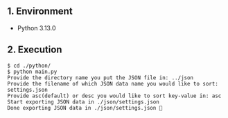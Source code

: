 ## 1. Environment

- Python 3.13.0

## 2. Execution

```command
$ cd ./python/
$ python main.py
Provide the directory name you put the JSON file in: ../json
Provide the filename of which JSON data name you would like to sort: settings.json
Provide asc(default) or desc you would like to sort key-value in: asc
Start exporting JSON data in ./json/settings.json
Done exporting JSON data in ./json/settings.json 🎉
```
